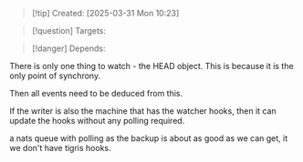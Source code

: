 
>[!tip] Created: [2025-03-31 Mon 10:23]

>[!question] Targets: 

>[!danger] Depends: 

There is only one thing to watch - the HEAD object.
This is because it is the only point of synchrony.

Then all events need to be deduced from this.

If the writer is also the machine that has the watcher hooks, then it can update the hooks without any polling required.

a nats queue with polling as the backup is about as good as we can get, it we don't have tigris hooks.

